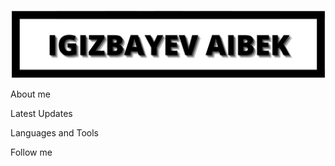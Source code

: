 ![Header](https://github.com/itsmylifestyle/Itsmylifestyle/blob/main/assets/pa.jpg)

About me

Latest Updates

Languages and Tools

Follow me
